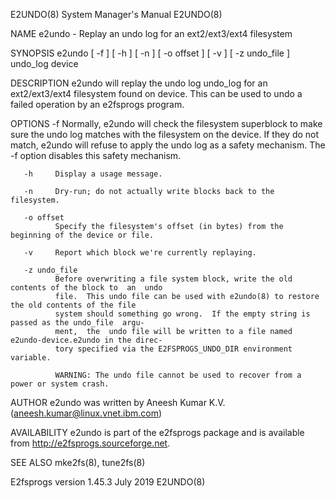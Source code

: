 E2UNDO(8)                               System Manager's Manual                              E2UNDO(8)

NAME
       e2undo - Replay an undo log for an ext2/ext3/ext4 filesystem

SYNOPSIS
       e2undo [ -f ] [ -h ] [ -n ] [ -o offset ] [ -v ] [ -z undo_file ] undo_log device

DESCRIPTION
       e2undo  will  replay  the  undo  log undo_log for an ext2/ext3/ext4 filesystem found on device.
       This can be used to undo a failed operation by an e2fsprogs program.

OPTIONS
       -f     Normally, e2undo will check the filesystem superblock to make sure the undo log  matches
              with  the  filesystem  on the device.  If they do not match, e2undo will refuse to apply
              the undo log as a safety mechanism.  The -f option disables this safety mechanism.

       -h     Display a usage message.

       -n     Dry-run; do not actually write blocks back to the filesystem.

       -o offset
              Specify the filesystem's offset (in bytes) from the beginning of the device or file.

       -v     Report which block we're currently replaying.

       -z undo_file
              Before overwriting a file system block, write the old contents of the block to  an  undo
              file.  This undo file can be used with e2undo(8) to restore the old contents of the file
              system should something go wrong.  If the empty string is passed as the undo_file  argu‐
              ment,  the  undo file will be written to a file named e2undo-device.e2undo in the direc‐
              tory specified via the E2FSPROGS_UNDO_DIR environment variable.

              WARNING: The undo file cannot be used to recover from a power or system crash.

AUTHOR
       e2undo was written by Aneesh Kumar K.V. (aneesh.kumar@linux.vnet.ibm.com)

AVAILABILITY
       e2undo is part of the e2fsprogs package and is available from http://e2fsprogs.sourceforge.net.

SEE ALSO
       mke2fs(8), tune2fs(8)

E2fsprogs version 1.45.3                       July 2019                                     E2UNDO(8)
